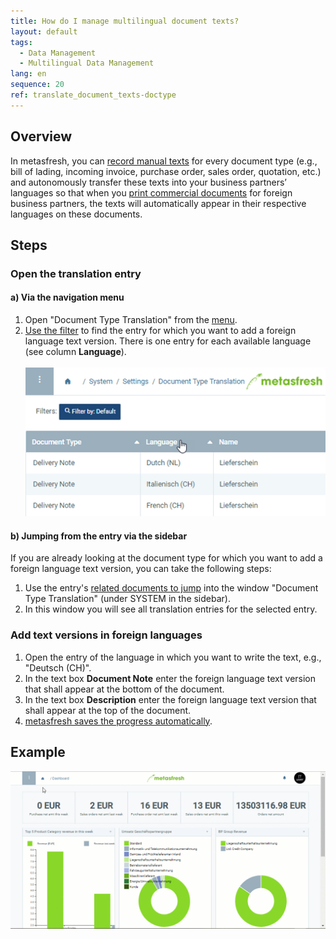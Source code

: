 ```yaml
---
title: How do I manage multilingual document texts?
layout: default
tags:
  - Data Management
  - Multilingual Data Management
lang: en
sequence: 20
ref: translate_document_texts-doctype
---
```


## Overview
In metasfresh, you can [record manual texts](Print_text_on_documents-doctype) for every document type (e.g., bill of lading, incoming invoice, purchase order, sales order, quotation, etc.) and autonomously transfer these texts into your business partners’ languages so that when you [print commercial documents](PrintPreview) for foreign business partners, the texts will automatically appear in their respective languages on these documents.

## Steps

### Open the translation entry

#### a) Via the navigation menu
1. Open "Document Type Translation" from the [menu](Menu).
1. [Use the filter](Filtering_function) to find the entry for which you want to add a foreign language text version. There is one entry for each available language (see column **Language**).<br><br>![](assets/Doctype_translation_languages.png)

#### b) Jumping from the entry via the sidebar
If you are already looking at the document type for which you want to add a foreign language text version, you can take the following steps:

1. Use the entry's [related documents to jump](JumptoviaSidebar) into the window "Document Type Translation" (under SYSTEM in the sidebar).
1. In this window you will see all translation entries for the selected entry.

### Add text versions in foreign languages
1. Open the entry of the language in which you want to write the text, e.g., "Deutsch (CH)".
1. In the text box **Document Note** enter the foreign language text version that shall appear at the bottom of the document.
1. In the text box **Description** enter the foreign language text version that shall appear at the top of the document.
1. [metasfresh saves the progress automatically](Saveindicator).

## Example
![](assets/Translate_document_texts-doctype.gif)

